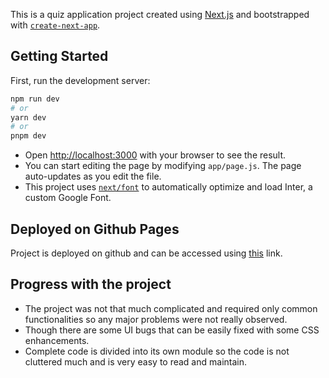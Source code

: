 [](url)This is a quiz application project created using [Next.js](https://nextjs.org/) and bootstrapped with [`create-next-app`](https://github.com/vercel/next.js/tree/canary/packages/create-next-app).

## Getting Started
First, run the development server:
```bash
npm run dev
# or
yarn dev
# or
pnpm dev
```

- Open [http://localhost:3000](http://localhost:3000) with your browser to see the result.
- You can start editing the page by modifying `app/page.js`. The page auto-updates as you edit the file.
- This project uses [`next/font`](https://nextjs.org/docs/basic-features/font-optimization) to automatically optimize and load Inter, a custom Google Font.

## Deployed on Github Pages
Project is deployed on github and can be accessed using [this](https://sgyaswal.github.io/quiz-webapp/) link.

## Progress with the project
- The project was not that much complicated and required only common functionalities so any major problems were not really observed.
- Though there are some UI bugs that can be easily fixed with some CSS enhancements.
- Complete code is divided into its own module so the code is not cluttered much and is very easy to read and maintain.
  

